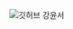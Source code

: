 ![깃허브 강윤서](https://user-images.githubusercontent.com/61109660/160546432-b28ec046-87b2-491e-912d-b5eccd6973b4.png)
